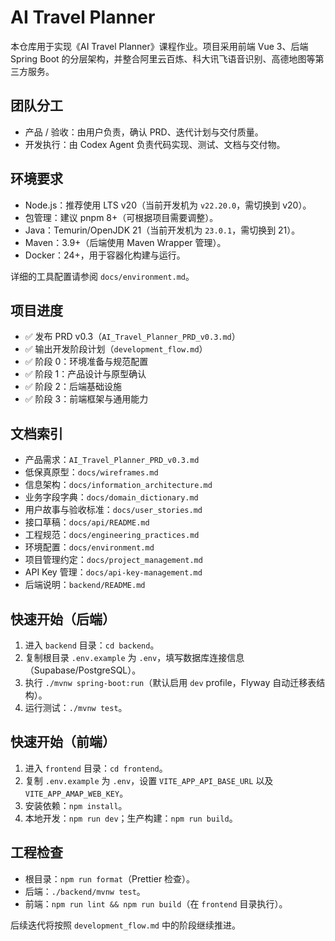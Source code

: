 ﻿# AI Travel Planner

本仓库用于实现《AI Travel Planner》课程作业。项目采用前端 Vue 3、后端 Spring Boot 的分层架构，并整合阿里云百炼、科大讯飞语音识别、高德地图等第三方服务。

## 团队分工

- 产品 / 验收：由用户负责，确认 PRD、迭代计划与交付质量。
- 开发执行：由 Codex Agent 负责代码实现、测试、文档与交付物。

## 环境要求

- Node.js：推荐使用 LTS v20（当前开发机为 `v22.20.0`，需切换到 v20）。
- 包管理：建议 pnpm 8+（可根据项目需要调整）。
- Java：Temurin/OpenJDK 21（当前开发机为 `23.0.1`，需切换到 21）。
- Maven：3.9+（后端使用 Maven Wrapper 管理）。
- Docker：24+，用于容器化构建与运行。

详细的工具配置请参阅 `docs/environment.md`。

## 项目进度

- ✅ 发布 PRD v0.3（`AI_Travel_Planner_PRD_v0.3.md`）
- ✅ 输出开发阶段计划（`development_flow.md`）
- ✅ 阶段 0：环境准备与规范配置
- ✅ 阶段 1：产品设计与原型确认
- ✅ 阶段 2：后端基础设施
- ✅ 阶段 3：前端框架与通用能力

## 文档索引

- 产品需求：`AI_Travel_Planner_PRD_v0.3.md`
- 低保真原型：`docs/wireframes.md`
- 信息架构：`docs/information_architecture.md`
- 业务字段字典：`docs/domain_dictionary.md`
- 用户故事与验收标准：`docs/user_stories.md`
- 接口草稿：`docs/api/README.md`
- 工程规范：`docs/engineering_practices.md`
- 环境配置：`docs/environment.md`
- 项目管理约定：`docs/project_management.md`
- API Key 管理：`docs/api-key-management.md`
- 后端说明：`backend/README.md`

## 快速开始（后端）

1. 进入 `backend` 目录：`cd backend`。
2. 复制根目录 `.env.example` 为 `.env`，填写数据库连接信息（Supabase/PostgreSQL）。
3. 执行 `./mvnw spring-boot:run`（默认启用 `dev` profile，Flyway 自动迁移表结构）。
4. 运行测试：`./mvnw test`。

## 快速开始（前端）

1. 进入 `frontend` 目录：`cd frontend`。
2. 复制 `.env.example` 为 `.env`，设置 `VITE_APP_API_BASE_URL` 以及 `VITE_APP_AMAP_WEB_KEY`。
3. 安装依赖：`npm install`。
4. 本地开发：`npm run dev`；生产构建：`npm run build`。

## 工程检查

- 根目录：`npm run format`（Prettier 检查）。
- 后端：`./backend/mvnw test`。
- 前端：`npm run lint && npm run build`（在 `frontend` 目录执行）。

后续迭代将按照 `development_flow.md` 中的阶段继续推进。
